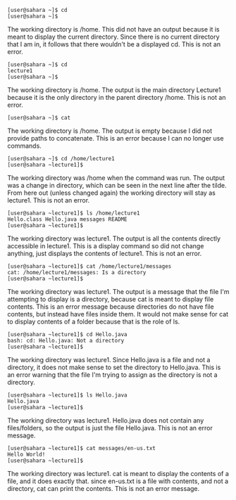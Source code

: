 ```
[user@sahara ~]$ cd
[user@sahara ~]$
```
The working directory is /home. This did not have an output because it
is meant to display the current directory. Since there is no current directory
that I am in, it follows that there wouldn't be a displayed cd. 
This is not an error.
```
[user@sahara ~]$ cd
lecture1
[user@sahara ~]$
```
The working directory is /home. The output is the main directory Lecture1 
because it is the only directory in the parent directory /home. 
This is not an error.
```
[user@sahara ~]$ cat

```
The working directory is /home. The output is empty because I did not provide
paths to concatenate. This is an error because I can no longer use commands.
```
[user@sahara ~]$ cd /home/lecture1
[user@sahara ~lecture1]$
```
The working directory was /home when the command was run. The output was a change
in directory, which can be seen in the next line after the tilde. From here out
(unless changed again) the working directory will stay as lecture1. This 
is not an error.
```
[user@sahara ~lecture1]$ ls /home/lecture1
Hello.class Hello.java messages README
[user@sahara ~lecture1]$
```
The working directory was lecture1. The output is all the contents directly
accessible in lecture1. This is a display command so did not change anything,
just displays the contents of lecture1. This is not an error.
```
[user@sahara ~lecture1]$ cat /home/lecture1/messages
cat: /home/lecture1/messages: Is a directory
[user@sahara ~lecture1]$
```
The working directory was lecture1. The output is a message that the file I'm 
attempting to display is a directory, because cat is meant to display file contents.
This is an error message because directories do not have file contents, but instead 
have files inside them. It would not make sense for cat to display contents of a 
folder because that is the role of ls.
```
[user@sahara ~lecture1]$ cd Hello.java
bash: cd: Hello.java: Not a directory
[user@sahara ~lecture1]$
```
The working directory was lecture1. Since Hello.java is a file and not a directory,
it does not make sense to set the directory to Hello.java. This is an error warning
that the file I'm trying to assign as the directory is not a directory.
```
[user@sahara ~lecture1]$ ls Hello.java
Hello.java
[user@sahara ~lecture1]$
```
The working directory was lecture1. Hello.java does not contain any files/folders, 
so the output is just the file Hello.java. This is not an error message.
```
[user@sahara ~lecture1]$ cat messages/en-us.txt
Hello World!
[user@sahara ~lecture1]$
```
The working directory was lecture1. cat is meant to display the contents of a 
file, and it does exactly that. since en-us.txt is a file with contents, and not
a directory, cat can print the contents. This is not an error message.
